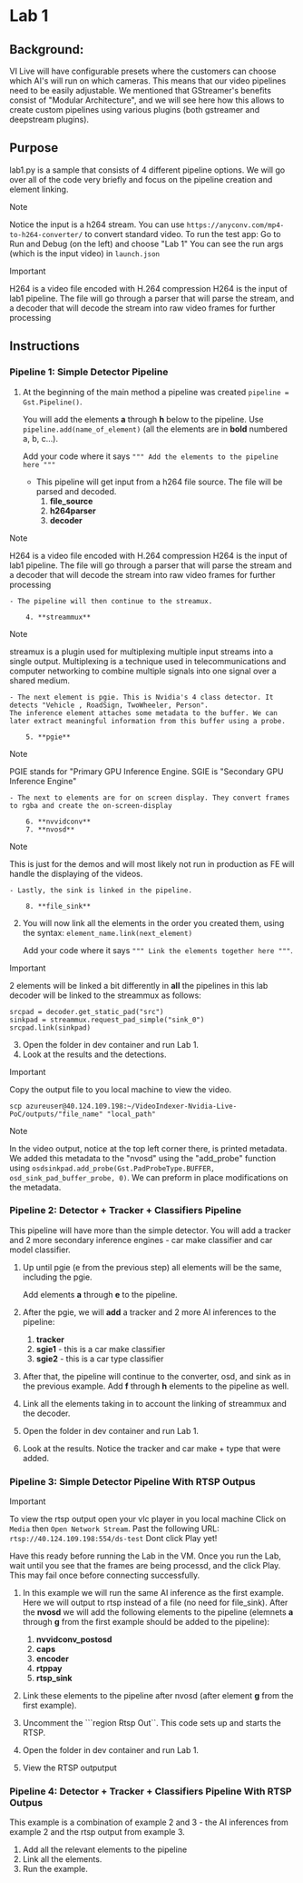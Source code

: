 # Lab 1

## Background:
VI Live will have configurable presets where the customers can choose which AI's will run on which cameras.
This means that our video pipelines need to be easily adjustable.
We mentioned that GStreamer's benefits consist of "Modular Architecture", and we will see here how this allows to create custom pipelines using various plugins (both gstreamer and deepstream plugins).

## Purpose
lab1.py is a sample that consists of 4 different pipeline options.
We will go over all of the code very briefly and focus on the pipeline creation and element linking. 

> [!NOTE]
> Notice the input is a h264 stream. You can use `https://anyconv.com/mp4-to-h264-converter/` to convert standard video.
> To run the test app: Go to Run and Debug (on the left) and choose "Lab 1"
> You can see the run args (which is the input video) in ```launch.json```

> [!IMPORTANT]
> H264 is a video file encoded with H.264 compression
> H264 is the input of lab1 pipeline.
> The file will go through a parser that will parse the stream, and a decoder that will decode the stream into raw video frames for further processing

## Instructions

### Pipeline 1: Simple Detector Pipeline

1. At the beginning of the main method a pipeline was created ```pipeline = Gst.Pipeline()```.
    
    You will add the elements **a** through **h** below to the pipeline. Use ```pipeline.add(name_of_element)``` (all the elements are in **bold** numbered a, b, c...).
    
    Add your code where it says ```""" Add the elements to the pipeline here """```
    - This pipeline will get input from a h264 file source. The file will be parsed and decoded.
        1. **file_source**
        2. **h264parser**
        3. **decoder**

> [!NOTE]
> H264 is a video file encoded with H.264 compression
> H264 is the input of lab1 pipeline.
> The file will go through a parser that will parse the stream and a decoder that will decode the stream into raw video frames for further processing

    - The pipeline will then continue to the streamux.
        
        4. **streammux**

> [!NOTE]
> streamux is a plugin used for multiplexing multiple input streams into a single output.
> Multiplexing is a technique used in telecommunications and computer networking to combine multiple signals into one signal over a shared medium.

    - The next element is pgie. This is Nvidia's 4 class detector. It detects "Vehicle , RoadSign, TwoWheeler, Person".
    The inference element attaches some metadata to the buffer. We can later extract meaningful information from this buffer using a probe.
        
        5. **pgie**
> [!NOTE]
> PGIE stands for "Primary GPU Inference Engine. SGIE is "Secondary GPU Inference Engine" 

    - The next to elements are for on screen display. They convert frames to rgba and create the on-screen-display
        
        6. **nvvidconv**
        7. **nvosd**

> [!NOTE]
> This is just for the demos and will most likely not run in production as FE will handle the displaying of the videos.

    - Lastly, the sink is linked in the pipeline.
    
        8. **file_sink**
        

2. You will now link all the elements in the order you created them, using the syntax:
    ```element_name.link(next_element)```

    Add your code where it says ```""" Link the elements together here """```.

> [!IMPORTANT]
> 2 elements will be linked a bit differently in **all** the pipelines in this lab
> decoder will be linked to the streammux as follows:
> ```
> srcpad = decoder.get_static_pad("src")
> sinkpad = streammux.request_pad_simple("sink_0")
> srcpad.link(sinkpad)
> ```

3. Open the folder in dev container and run Lab 1.
4. Look at the results and the detections.
 
> [!IMPORTANT]
> Copy the output file to you local machine to view the video.
>
> `scp azureuser@40.124.109.198:~/VideoIndexer-Nvidia-Live-PoC/outputs/"file_name" "local_path"`

> [!NOTE]
> In the video output, notice at the top left corner there, is printed metadata. We added this metadata to the "nvosd" using the "add_probe" function using ```osdsinkpad.add_probe(Gst.PadProbeType.BUFFER, osd_sink_pad_buffer_probe, 0)```. 
> We can preform in place modifications on the metadata.

### Pipeline 2: Detector + Tracker + Classifiers Pipeline
This pipeline will have more than the simple detector. You will add a tracker and 2 more secondary inference engines - car make classifier and car model classifier.

1. Up until pgie (e from the previous step) all elements will be the same, including the pgie.

    Add elements **a** through **e** to the pipeline.

1. After the pgie, we will **add** a tracker and 2 more AI inferences to the pipeline:

    1. **tracker**
    2. **sgie1** - this is a car make classifier
    3. **sgie2** - this is a car type classifier

1. After that, the pipeline will continue to the converter, osd, and sink as in the previous example.
    Add **f** through **h** elements to the pipeline as well.

2. Link all the elements taking in to account the linking of streammux and the decoder.
3. Open the folder in dev container and run Lab 1.
4. Look at the results. Notice the tracker and car make + type that were added.

### Pipeline 3: Simple Detector Pipeline With RTSP Outpus

> [!IMPORTANT]
> To view the rtsp output open your vlc player in you local machine
> Click on ```Media``` then ```Open Network Stream```. Past the following URL: ```rtsp://40.124.109.198:554/ds-test```
> Dont click Play yet! 
>
> Have this ready before running the Lab in the VM. Once you run the Lab, wait until you see that the frames are being processd, and the click Play. 
> This may fail once before connecting successfully.

1. In this example we will run the same AI inference as the first example. Here we will output to rtsp instead of a file (no need for file_sink). After the **nvosd** we will add the following elements to the pipeline (elemnets **a** through **g** from the first example should be added to the pipeline):

    1. **nvvidconv_postosd**
    2. **caps**
    3. **encoder**
    4. **rtppay**
    5. **rtsp_sink**

2. Link these elements to the pipeline after nvosd (after element **g** from the first example).
3. Uncomment the ```region Rtsp Out``. This code sets up and starts the RTSP. 
4. Open the folder in dev container and run Lab 1.
5. View the RTSP outputput

### Pipeline 4: Detector + Tracker + Classifiers Pipeline With RTSP Outpus

This example is a combination of example 2 and 3 - the AI inferences from example 2 and the rtsp output from example 3.

1. Add all the relevant elements to the pipeline
2. Link all the elements.
3. Run the example.